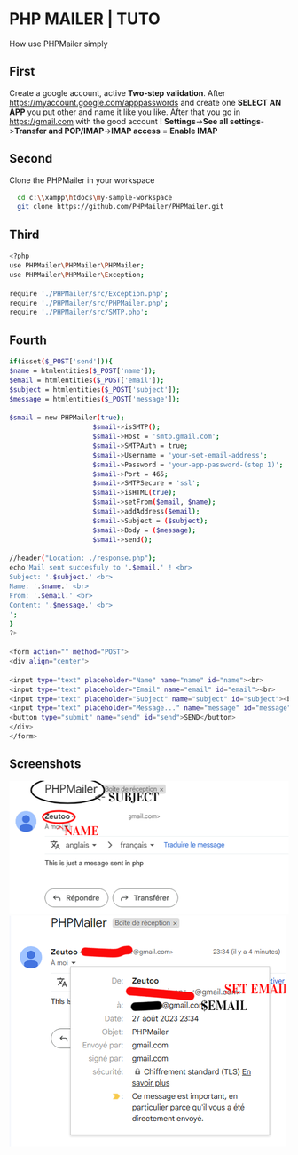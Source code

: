 
# PHP MAILER | TUTO

How use PHPMailer simply


## First

Create a google account, active **Two-step validation**.
After https://myaccount.google.com/apppasswords and create one **SELECT AN APP** you put other and name it like you like. After that you go in https://gmail.com with the good account ! **Settings**->**See all settings**->**Transfer and POP/IMAP**->**IMAP access** = **Enable IMAP**


## Second

Clone the PHPMailer in your workspace 

```bash
  cd c:\\xampp\htdocs\my-sample-workspace
  git clone https://github.com/PHPMailer/PHPMailer.git
```

## Third
```bash
<?php
use PHPMailer\PHPMailer\PHPMailer;
use PHPMailer\PHPMailer\Exception;

require './PHPMailer/src/Exception.php';
require './PHPMailer/src/PHPMailer.php';
require './PHPMailer/src/SMTP.php';
```

## Fourth
```bash
if(isset($_POST['send'])){
$name = htmlentities($_POST['name']);
$email = htmlentities($_POST['email']);
$subject = htmlentities($_POST['subject']);
$message = htmlentities($_POST['message']);

$smail = new PHPMailer(true);
                     $smail->isSMTP();
                     $smail->Host = 'smtp.gmail.com';
                     $smail->SMTPAuth = true;
                     $smail->Username = 'your-set-email-address';
                     $smail->Password = 'your-app-password-(step 1)';
                     $smail->Port = 465;
                     $smail->SMTPSecure = 'ssl';
                     $smail->isHTML(true);
                     $smail->setFrom($email, $name);
                     $smail->addAddress($email);
                     $smail->Subject = ($subject);
                     $smail->Body = ($message);
                     $smail->send();

//header("Location: ./response.php");
echo'Mail sent succesfuly to '.$email.' ! <br>
Subject: '.$subject.' <br>
Name: '.$name.' <br>
From: '.$email.' <br>
Content: '.$message.' <br>
';
}
?>

<form action="" method="POST">
<div align="center">

<input type="text" placeholder="Name" name="name" id="name"><br>
<input type="text" placeholder="Email" name="email" id="email"><br>
<input type="text" placeholder="Subject" name="subject" id="subject"><br> 
<input type="text" placeholder="Message..." name="message" id="message"><br> 
<button type="submit" name="send" id="send">SEND</button>
</div>
</form>
```


## Screenshots

![Result 1](https://github.com/Zeutoo/PHPMailer-Tuto/blob/main/Sent1.PNG?raw=true)
![Result 2](https://github.com/Zeutoo/PHPMailer-Tuto/blob/main/Sent2.PNG?raw=true)


